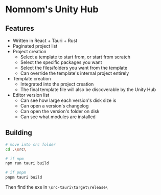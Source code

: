 # Nomnom's Unity Hub

## Features

- Written in React + Tauri + Rust
- Paginated project list
- Project creation
  - Select a template to start from, or start from scratch
  - Select the specific packages you want
  - Select the files/folders you want from the template
  - Can override the template's internal project entirely
- Template creation
  - Integrated into the project creation
  - The final template file will also be discoverable by the Unity Hub
- Editor version list
  - Can see how large each version's disk size is
  - Can open a version's changelog
  - Can open the version's folder on disk
  - Can see what modules are installed

## Building

```bash
# move into src folder
cd .\src\

# if npm
npm run tauri build

# if pnpm
pnpm tauri build
```

Then find the exe in `\src-tauri\target\release\`
